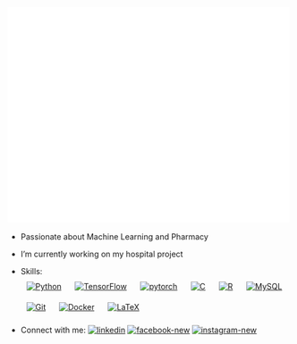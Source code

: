 <a href="https://github.com/seblful#">
<picture>
  <img src="/github-metrics.svg" alt="Metrics">
</picture>
</a>
  
- Passionate about Machine Learning and Pharmacy

- I’m currently working on my hospital project 

- Skills: <span style="display: inline-block;">
  <a href="https://www.python.org/" target="_blank"><img style="margin: 10px" src="https://profilinator.rishav.dev/skills-assets/python-original.svg" alt="Python" height="20" /></a>
  <a href="https://www.tensorflow.org/" target="_blank"><img style="margin: 10px" src="https://profilinator.rishav.dev/skills-assets/tensorflow-icon.svg" alt="TensorFlow" height="20" /></a>
  <a href="https://pytorch.org/" target="_blank"><img style="margin: 10px" src="https://profilinator.rishav.dev/skills-assets/pytorch-icon.svg" alt="pytorch" height="20" /></a>
  <a href="https://www.cprogramming.com/" target="_blank"><img style="margin: 10px" src="https://profilinator.rishav.dev/skills-assets/c-original.svg" alt="C" height="20" /></a>
  <a href="https://www.r-project.org/" target="_blank"><img style="margin: 10px" src="https://profilinator.rishav.dev/skills-assets/r.svg" alt="R" height="20" /></a>
  <a href="https://www.mysql.com/" target="_blank"><img style="margin: 10px" src="https://profilinator.rishav.dev/skills-assets/mysql-original-wordmark.svg" alt="MySQL" height="20" /></a>
  <a href="https://github.com/" target="_blank"><img style="margin: 10px" src="https://profilinator.rishav.dev/skills-assets/git-scm-icon.svg" alt="Git" height="20" /></a>
  <a href="https://www.docker.com/" target="_blank"><img style="margin: 10px" src="https://profilinator.rishav.dev/skills-assets/docker-original-wordmark.svg" alt="Docker" height="20" /></a>
  <a href="https://www.latex-project.org/" target="_blank"><img style="margin: 10px" src="https://profilinator.rishav.dev/skills-assets/latex.png" alt="LaTeX" height="20" /></a>
</span>

- Connect with me: <span style="display: inline-block;">
    <a href="https://linkedin.com/in/leshachimba/" target="_blank" class="follow-button"><img width="20" height="20" src="https://img.icons8.com/fluency/48/linkedin.png" alt="linkedin"></a>
    <a href="https://www.facebook.com/seblful"><img width="20" height="20" src="https://img.icons8.com/fluency/48/facebook-new.png" alt="facebook-new"/></a>
    <a href="https://instagram.com/seblful" target="_blank"><img width="20" height="20" src="https://img.icons8.com/fluency/48/instagram-new.png" alt="instagram-new"/></a>
</span>


